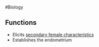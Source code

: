#Biology 
## Functions
* Elicits [secondary female characteristics](https://en.wikipedia.org/wiki/Secondary_sex_characteristic)
* Establishes the endometrium
